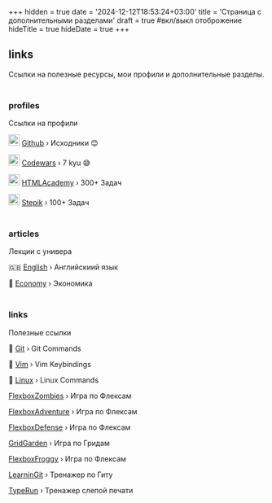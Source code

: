 +++
hidden = true
date = '2024-12-12T18:53:24+03:00'
title = 'Страница с дополнительными разделами'
draft = true  #вкл/выкл отоброжение
hideTitle = true 
hideDate = true
+++

<div>
<h2 class="mt5">
    links
</h2>
<p>
Ссылки на полезные ресурсы, 
мои профили и дополнительные разделы.
</p>
<h3 class="mt2" style="padding-top: 20px;">profiles</h3>
<p>
Ссылки на профили
</p>
<p>
<img class="logos" src="/images/Github-Dark.svg" width="22px" height="22px" /> <a href="https://github.com/dkd3v" target="_blank">Github</a> &rsaquo; Исходники 😊
</p>
<p>
<img class="logos" src="/images/Codewars.svg" width="22px" height="22px" /> <a href="https://www.codewars.com/users/dxrkd3v" target="_blank">Codewars</a> &rsaquo; 7 kyu 😅
</p>
<p>
<img class="logos" src="/images/htmlacademy.png" width="22px" height="22px" /> <a href="https://htmlacademy.ru/profile/dxrkd3v" target="_blank">HTMLAcademy</a> &rsaquo; 300+ Задач
</p>
<p>
<img class="logos" src="/images/stepik.jpeg" width="22px" height="22px" />
<a href="https://stepik.org/users/932469323/profile" target="_blank">Stepik</a> &rsaquo; 100+ Задач
</p>
<h3 class="mt2" style="padding-top: 20px;">articles</h3>
<p>
Лекции с универа
</p>
<p>
🇬🇧 <a href="/english/">English</a> &rsaquo; Английскиий язык
</p>
<p>
💸 <a href="/economy/">Economy</a> &rsaquo; Экономика
</p>
<h3 class="mt2" style="padding-top: 20px;">links</h3>
<p>
Полезные ссылки
</p>
<p>
📌 <a href="/git">Git</a> &rsaquo; Git Commands
</p>
<p>
📌 <a href="/vim">Vim</a> &rsaquo; Vim Keybindings
</p>
<p>
📌 <a href="/linux">Linux</a> &rsaquo; Linux Commands
</p>
<p>
<a href="https://mastery.games/flexboxzombies/" target="_blank">FlexboxZombies</a> &rsaquo; Игра по Флексам
</p>
<p>
<a href="https://codingfantasy.com/games/flexboxadventure/play" target="_blank">FlexboxAdventure</a> &rsaquo; Игра по Флексам
</p>
<p>
<a href="http://www.flexboxdefense.com/" target="_blank">FlexboxDefense</a> &rsaquo; Игра по Флексам
</p>
<p>
<a href="https://cssgridgarden.com" target="_blank">GridGarden</a> &rsaquo; Игра по Гридам
</p>
<p>
<a href="https://flexboxfroggy.com/" target="_blank">FlexboxFroggy</a> &rsaquo; Игра по Флексам
</p>
<p>
<a href="https://learngitbranching.js.org" target="_blank">LearninGit</a> &rsaquo; Тренажер по Гиту
</p>
<p>
<a href="https://typerun.top" target="_blank">TypeRun</a> &rsaquo; Тренажер слепой печати
</p>
</div>